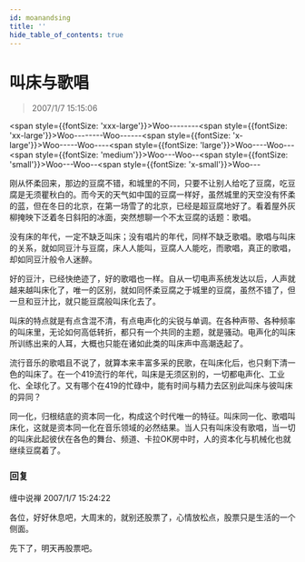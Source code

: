 ```yaml
---
id: moanandsing
title: ''
hide_table_of_contents: true
---
```


# 叫床与歌唱

> 2007/1/7 15:15:06

<div style={{color: '#FF0000', fontWeight: 'bold', lineHeight: '180%', textAlign: 'center', marginTop: '30px', marginBottom: '20px'}}>

<span style={{fontSize: 'xxx-large'}}>Woo--------</span><span style={{fontSize: 'xx-large'}}>Woo--------Woo------</span><span style={{fontSize: 'x-large'}}>Woo-----Woo----</span><span style={{fontSize: 'large'}}>Woo----Woo---</span><span style={{fontSize: 'medium'}}>Woo---Woo--</span><span style={{fontSize: 'small'}}>Woo---Woo--</span><span style={{fontSize: 'x-small'}}>Woo---</span>

</div>

刚从怀柔回来，那边的豆腐不错，和城里的不同，只要不让别人给吃了豆腐，吃豆腐是无须瞿秋白的。而今天的天气如中国的豆腐一样好，虽然城里的天空没有怀柔的蓝，但在冬日的北京，在第一场雪了的北京，已经是超豆腐地好了。看着屋外灰柳掩映下泛着冬日斜阳的冰面，突然想聊一个不太豆腐的话题：歌唱。
 
没有床的年代，一定不缺乏叫床；没有唱片的年代，同样不缺乏歌唱。歌唱与叫床的关系，就如同豆汁与豆腐，床人人能叫，豆腐人人能吃，而歌唱，真正的歌唱，却如同豆汁般令人迷醉。

好的豆汁，已经快绝迹了，好的歌唱也一样。自从一切电声系统发达以后，人声就越来越叫床化了，唯一的区别，就如同怀柔豆腐之于城里的豆腐，虽然不错了，但一旦和豆汁比，就只能豆腐般叫床化去了。

叫床的特点就是有点含混不清，有点电声化的尖锐与单调。在各种声带、各种频率的叫床里，无论如何高低转折，都只有一个共同的主题，就是骚动。电声化的叫床所训练出来的人耳，大概也只能在诸如此类的叫床声中高潮迭起了。

流行音乐的歌唱且不说了，就算本来丰富多采的民歌，在叫床化后，也只剩下清一色的叫床了。在一个419流行的年代，叫床是无须区别的，一切都电声化、工业化、全球化了。又有哪个在419的忙碌中，能有时间与精力去区别此叫床与彼叫床的异同？

同一化，归根结底的资本同一化，构成这个时代唯一的特征。叫床同一化、歌唱叫床化，这就是资本同一化在音乐领域的必然结果。当人只有叫床没有歌唱，当一切的叫床此起彼伏在各色的舞台、频道、卡拉OK房中时，人的资本化与机械化也就继续豆腐着了。

### 回复

<div class='blog-comment'>
<span class='blog-comment-chan'>缠中说禅</span> 2007/1/7 15:24:22<br/>

各位，好好休息吧，大周末的，就别还股票了，心情放松点，股票只是生活的一个侧面。

先下了，明天再股票吧。
</div>